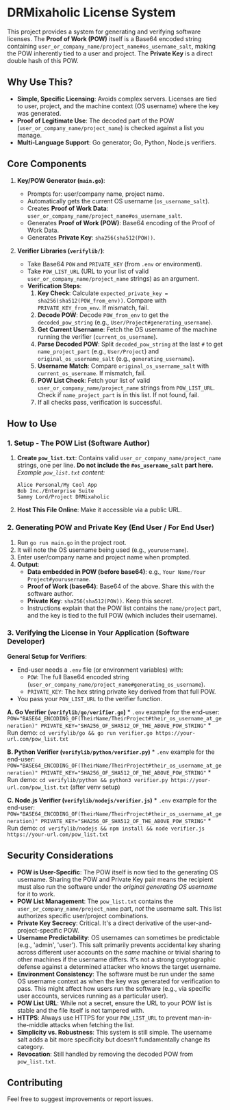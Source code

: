 # DRMixaholic License System

This project provides a system for generating and verifying software licenses. The **Proof of Work (POW)** itself is a Base64 encoded string containing `user_or_company_name/project_name#os_username_salt`, making the POW inherently tied to a user and project. The **Private Key** is a direct double hash of this POW.

## Why Use This?

- **Simple, Specific Licensing**: Avoids complex servers. Licenses are tied to user, project, and the machine context (OS username) where the key was generated.
- **Proof of Legitimate Use**: The decoded part of the POW (`user_or_company_name/project_name`) is checked against a list you manage.
- **Multi-Language Support**: Go generator; Go, Python, Node.js verifiers.

## Core Components

1.  **Key/POW Generator (`main.go`)**:
    *   Prompts for: user/company name, project name.
    *   Automatically gets the current OS username (`os_username_salt`).
    *   Creates **Proof of Work Data**: `user_or_company_name/project_name#os_username_salt`.
    *   Generates **Proof of Work (POW)**: Base64 encoding of the Proof of Work Data.
    *   Generates **Private Key**: `sha256(sha512(POW))`.

2.  **Verifier Libraries (`verifylib/`)**:
    *   Take Base64 `POW` and `PRIVATE_KEY` (from `.env` or environment).
    *   Take `POW_LIST_URL` (URL to your list of valid `user_or_company_name/project_name` strings) as an argument.
    *   **Verification Steps**:
        1.  **Key Check**: Calculate `expected_private_key = sha256(sha512(POW_from_env))`. Compare with `PRIVATE_KEY_from_env`. If mismatch, fail.
        2.  **Decode POW**: Decode `POW_from_env` to get the `decoded_pow_string` (e.g., `User/Project#generating_username`).
        3.  **Get Current Username**: Fetch the OS username of the machine running the verifier (`current_os_username`).
        4.  **Parse Decoded POW**: Split `decoded_pow_string` at the last `#` to get `name_project_part` (e.g., `User/Project`) and `original_os_username_salt` (e.g., `generating_username`).
        5.  **Username Match**: Compare `original_os_username_salt` with `current_os_username`. If mismatch, fail.
        6.  **POW List Check**: Fetch your list of valid `user_or_company_name/project_name` strings from `POW_LIST_URL`. Check if `name_project_part` is in this list. If not found, fail.
        7.  If all checks pass, verification is successful.

## How to Use

### 1. Setup - The POW List (Software Author)

1.  **Create `pow_list.txt`**: Contains valid `user_or_company_name/project_name` strings, one per line. **Do not include the `#os_username_salt` part here.**
    *Example `pow_list.txt` content:*
    ```
    Alice Personal/My Cool App
    Bob Inc./Enterprise Suite
    Sammy Lord/Project DRMixaholic
    ```
2.  **Host This File Online**: Make it accessible via a public URL.

### 2. Generating POW and Private Key (End User / For End User)

1.  Run `go run main.go` in the project root.
2.  It will note the OS username being used (e.g., `yourusername`).
3.  Enter user/company name and project name when prompted.
4.  **Output**:
    *   **Data embedded in POW (before base64)**: e.g., `Your Name/Your Project#yourusername`.
    *   **Proof of Work (base64)**: Base64 of the above. Share this with the software author.
    *   **Private Key**: `sha256(sha512(POW))`. Keep this secret.
    *   Instructions explain that the POW list contains the `name/project` part, and the key is tied to the full POW (which includes their username).

### 3. Verifying the License in Your Application (Software Developer)

**General Setup for Verifiers**:
*   End-user needs a `.env` file (or environment variables) with:
    *   `POW`: The full Base64 encoded string (`user_or_company_name/project_name#generating_os_username`).
    *   `PRIVATE_KEY`: The hex string private key derived from that full POW.
*   You pass your `POW_LIST_URL` to the verifier function.

**A. Go Verifier (`verifylib/go/verifier.go`)**
    *   `.env` example for the end-user:
        ```
        POW="BASE64_ENCODING_OF(TheirName/TheirProject#their_os_username_at_generation)"
        PRIVATE_KEY="SHA256_OF_SHA512_OF_THE_ABOVE_POW_STRING"
        ```
    *   Run demo: `cd verifylib/go && go run verifier.go https://your-url.com/pow_list.txt`

**B. Python Verifier (`verifylib/python/verifier.py`)**
    *   `.env` example for the end-user:
        ```
        POW="BASE64_ENCODING_OF(TheirName/TheirProject#their_os_username_at_generation)"
        PRIVATE_KEY="SHA256_OF_SHA512_OF_THE_ABOVE_POW_STRING"
        ```
    *   Run demo: `cd verifylib/python && python3 verifier.py https://your-url.com/pow_list.txt` (after venv setup)

**C. Node.js Verifier (`verifylib/nodejs/verifier.js`)**
    *   `.env` example for the end-user:
        ```
        POW="BASE64_ENCODING_OF(TheirName/TheirProject#their_os_username_at_generation)"
        PRIVATE_KEY="SHA256_OF_SHA512_OF_THE_ABOVE_POW_STRING"
        ```
    *   Run demo: `cd verifylib/nodejs && npm install && node verifier.js https://your-url.com/pow_list.txt`

## Security Considerations

*   **POW is User-Specific**: The POW itself is now tied to the generating OS username. Sharing the POW and Private Key pair means the recipient must also run the software under the *original generating OS username* for it to work.
*   **POW List Management**: The `pow_list.txt` contains the `user_or_company_name/project_name` part, *not* the username salt. This list authorizes specific user/project combinations.
*   **Private Key Secrecy**: Critical. It's a direct derivative of the user-and-project-specific POW.
*   **Username Predictability**: OS usernames can sometimes be predictable (e.g., 'admin', 'user'). This salt primarily prevents accidental key sharing across different user accounts on the *same* machine or trivial sharing to other machines if the username differs. It's not a strong cryptographic defense against a determined attacker who knows the target username.
*   **Environment Consistency**: The software must be run under the same OS username context as when the key was generated for verification to pass. This might affect how users run the software (e.g., via specific user accounts, services running as a particular user).
*   **POW List URL**: While not a secret, ensure the URL to your POW list is stable and the file itself is not tampered with.
*   **HTTPS**: Always use HTTPS for your `POW_LIST_URL` to prevent man-in-the-middle attacks when fetching the list.
*   **Simplicity vs. Robustness**: This system is still simple. The username salt adds a bit more specificity but doesn't fundamentally change its category.
*   **Revocation**: Still handled by removing the decoded POW from `pow_list.txt`.

## Contributing

Feel free to suggest improvements or report issues. 
